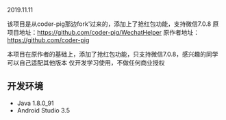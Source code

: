 2019.11.11

该项目是从coder-pig那边fork'过来的，添加上了抢红包功能，支持微信7.0.8
原项目地址：https://github.com/coder-pig/WechatHelper
原作者地址：https://github.com/coder-pig

本项目在原作者的基础上，添加了抢红包功能，只支持微信7.0.8，感兴趣的同学可以自己适配其他版本
仅开发学习使用，不做任何商业授权

## 开发环境

- Java 1.8.0_91
- Android Studio 3.5


